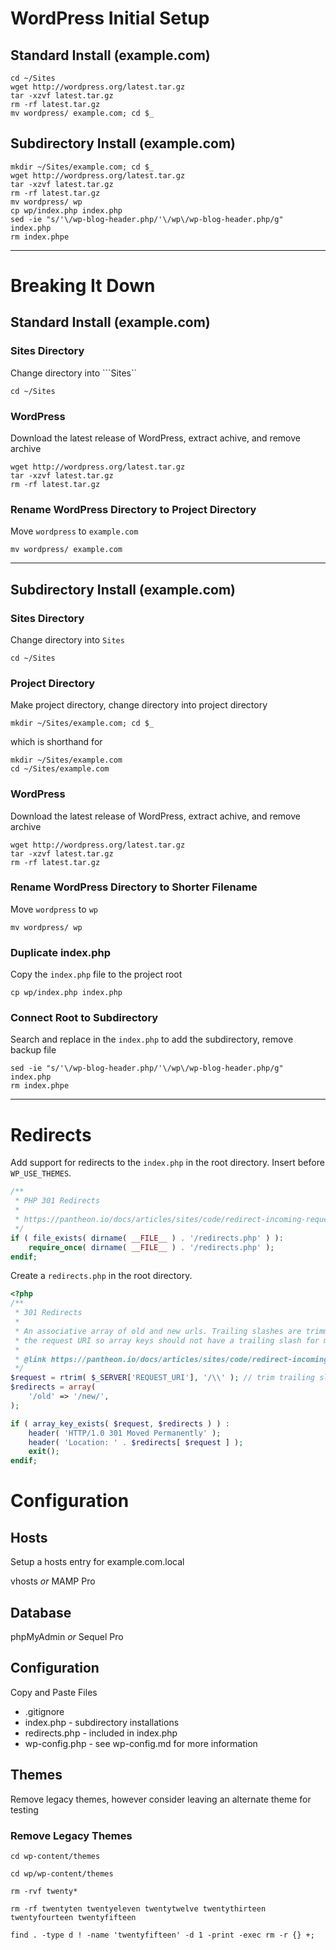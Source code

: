 # WordPress Initial Setup

## Standard Install (example.com)
```shell
cd ~/Sites
wget http://wordpress.org/latest.tar.gz
tar -xzvf latest.tar.gz
rm -rf latest.tar.gz
mv wordpress/ example.com; cd $_
```

## Subdirectory Install (example.com)
```shell
mkdir ~/Sites/example.com; cd $_
wget http://wordpress.org/latest.tar.gz
tar -xzvf latest.tar.gz
rm -rf latest.tar.gz
mv wordpress/ wp
cp wp/index.php index.php
sed -ie "s/'\/wp-blog-header.php/'\/wp\/wp-blog-header.php/g" index.php
rm index.phpe
```

---

# Breaking It Down

## Standard Install (example.com)
### Sites Directory
Change directory into ```Sites``
```shell
cd ~/Sites
```

### WordPress
Download the latest release of WordPress, extract achive, and remove archive
```shell
wget http://wordpress.org/latest.tar.gz
tar -xzvf latest.tar.gz
rm -rf latest.tar.gz
```

### Rename WordPress Directory to Project Directory
Move ```wordpress``` to ```example.com```
```shell
mv wordpress/ example.com
```

---

## Subdirectory Install (example.com)
### Sites Directory
Change directory into ```Sites```
```shell
cd ~/Sites
```

### Project Directory
Make project directory, change directory into project directory
```shell
mkdir ~/Sites/example.com; cd $_
```
which is shorthand for
```shell
mkdir ~/Sites/example.com
cd ~/Sites/example.com
```

### WordPress
Download the latest release of WordPress, extract achive, and remove archive
```shell
wget http://wordpress.org/latest.tar.gz
tar -xzvf latest.tar.gz
rm -rf latest.tar.gz
```

### Rename WordPress Directory to Shorter Filename
Move ```wordpress``` to ```wp```
```shell
mv wordpress/ wp
```

### Duplicate index.php
Copy the ```index.php``` file to the project root
```shell
cp wp/index.php index.php
```

### Connect Root to Subdirectory 
Search and replace in the ```index.php``` to add the subdirectory, remove backup file
```shell
sed -ie "s/'\/wp-blog-header.php/'\/wp\/wp-blog-header.php/g" index.php
rm index.phpe
```

---

# Redirects
Add support for redirects to the ```index.php``` in the root directory. Insert before ```WP_USE_THEMES```.

```php
/**
 * PHP 301 Redirects
 *
 * https://pantheon.io/docs/articles/sites/code/redirect-incoming-requests/
 */
if ( file_exists( dirname( __FILE__ ) . '/redirects.php' ) ):
    require_once( dirname( __FILE__ ) . '/redirects.php' );
endif;
```

Create a ```redirects.php``` in the root directory.

```php
<?php
/**
 * 301 Redirects
 *
 * An associative array of old and new urls. Trailing slashes are trimmed from
 * the request URI so array keys should not have a trailing slash for match compatibility.
 *
 * @link https://pantheon.io/docs/articles/sites/code/redirect-incoming-requests/
 */
$request = rtrim( $_SERVER['REQUEST_URI'], '/\\' ); // trim trailing slash
$redirects = array(
    '/old' => '/new/',
);

if ( array_key_exists( $request, $redirects ) ) :
    header( 'HTTP/1.0 301 Moved Permanently' );
    header( 'Location: ' . $redirects[ $request ] );
    exit();
endif;
```

# Configuration

## Hosts
Setup a hosts entry for example.com.local

vhosts _or_ MAMP Pro

## Database

phpMyAdmin _or_ Sequel Pro

## Configuration
Copy and Paste Files
- .gitignore
- index.php - subdirectory installations
- redirects.php - included in index.php
- wp-config.php - see wp-config.md for more information

## Themes
Remove legacy themes, however consider leaving an alternate theme for testing
### Remove Legacy Themes
```shell
cd wp-content/themes
```
```shell
cd wp/wp-content/themes
```
```shell
rm -rvf twenty*
```
```shell
rm -rf twentyten twentyeleven twentytwelve twentythirteen twentyfourteen twentyfifteen
```
```shell
find . -type d ! -name 'twentyfifteen' -d 1 -print -exec rm -r {} +;
```
